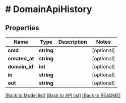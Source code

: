 # # DomainApiHistory

## Properties

Name | Type | Description | Notes
------------ | ------------- | ------------- | -------------
**cmd** | **string** |  | [optional]
**created_at** | **string** |  | [optional]
**domain_id** | **int** |  | [optional]
**in** | **string** |  | [optional]
**out** | **string** |  | [optional]

[[Back to Model list]](../../README.md#models) [[Back to API list]](../../README.md#endpoints) [[Back to README]](../../README.md)
